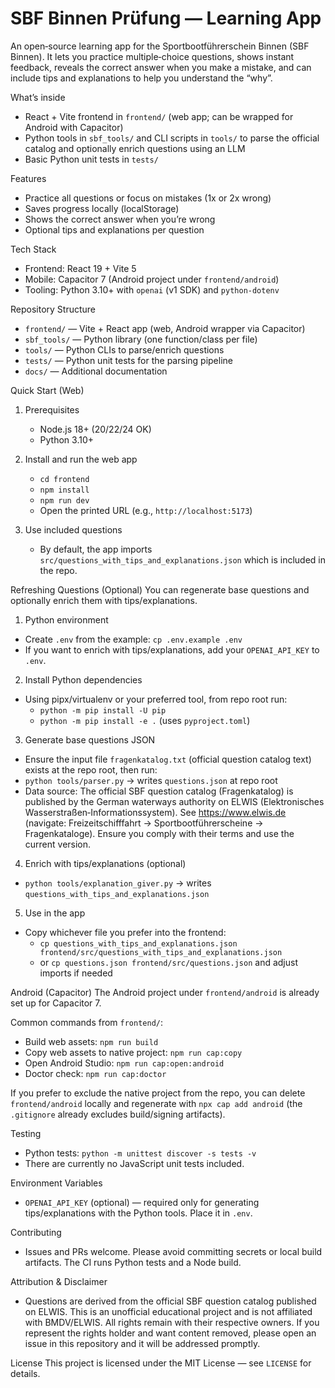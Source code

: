 SBF Binnen Prüfung — Learning App
=================================

An open‑source learning app for the Sportbootführerschein Binnen (SBF Binnen). It lets you practice multiple‑choice questions, shows instant feedback, reveals the correct answer when you make a mistake, and can include tips and explanations to help you understand the “why”.

What’s inside
- React + Vite frontend in `frontend/` (web app; can be wrapped for Android with Capacitor)
- Python tools in `sbf_tools/` and CLI scripts in `tools/` to parse the official catalog and optionally enrich questions using an LLM
- Basic Python unit tests in `tests/`

Features
- Practice all questions or focus on mistakes (1x or 2x wrong)
- Saves progress locally (localStorage)
- Shows the correct answer when you’re wrong
- Optional tips and explanations per question

Tech Stack
- Frontend: React 19 + Vite 5
- Mobile: Capacitor 7 (Android project under `frontend/android`)
- Tooling: Python 3.10+ with `openai` (v1 SDK) and `python-dotenv`

Repository Structure
- `frontend/` — Vite + React app (web, Android wrapper via Capacitor)
- `sbf_tools/` — Python library (one function/class per file)
- `tools/` — Python CLIs to parse/enrich questions
- `tests/` — Python unit tests for the parsing pipeline
- `docs/` — Additional documentation

Quick Start (Web)
1) Prerequisites
   - Node.js 18+ (20/22/24 OK)
   - Python 3.10+

2) Install and run the web app
   - `cd frontend`
   - `npm install`
   - `npm run dev`
   - Open the printed URL (e.g., `http://localhost:5173`)

3) Use included questions
   - By default, the app imports `src/questions_with_tips_and_explanations.json` which is included in the repo.

Refreshing Questions (Optional)
You can regenerate base questions and optionally enrich them with tips/explanations.

1) Python environment
- Create `.env` from the example: `cp .env.example .env`
- If you want to enrich with tips/explanations, add your `OPENAI_API_KEY` to `.env`.

2) Install Python dependencies
- Using pipx/virtualenv or your preferred tool, from repo root run:
  - `python -m pip install -U pip`
  - `python -m pip install -e .`  (uses `pyproject.toml`)

3) Generate base questions JSON
- Ensure the input file `fragenkatalog.txt` (official question catalog text) exists at the repo root, then run:
- `python tools/parser.py`  → writes `questions.json` at repo root
- Data source: The official SBF question catalog (Fragenkatalog) is published by the German waterways authority on ELWIS (Elektronisches Wasserstraßen‑Informationssystem). See https://www.elwis.de (navigate: Freizeitschifffahrt → Sportbootführerscheine → Fragenkataloge). Ensure you comply with their terms and use the current version.

4) Enrich with tips/explanations (optional)
- `python tools/explanation_giver.py`  → writes `questions_with_tips_and_explanations.json`

5) Use in the app
- Copy whichever file you prefer into the frontend:
  - `cp questions_with_tips_and_explanations.json frontend/src/questions_with_tips_and_explanations.json`
  - or `cp questions.json frontend/src/questions.json` and adjust imports if needed

Android (Capacitor)
The Android project under `frontend/android` is already set up for Capacitor 7.

Common commands from `frontend/`:
- Build web assets: `npm run build`
- Copy web assets to native project: `npm run cap:copy`
- Open Android Studio: `npm run cap:open:android`
- Doctor check: `npm run cap:doctor`

If you prefer to exclude the native project from the repo, you can delete `frontend/android` locally and regenerate with `npx cap add android` (the `.gitignore` already excludes build/signing artifacts).

Testing
- Python tests: `python -m unittest discover -s tests -v`
- There are currently no JavaScript unit tests included.

Environment Variables
- `OPENAI_API_KEY` (optional) — required only for generating tips/explanations with the Python tools. Place it in `.env`.

Contributing
- Issues and PRs welcome. Please avoid committing secrets or local build artifacts. The CI runs Python tests and a Node build.

Attribution & Disclaimer
- Questions are derived from the official SBF question catalog published on ELWIS. This is an unofficial educational project and is not affiliated with BMDV/ELWIS. All rights remain with their respective owners. If you represent the rights holder and want content removed, please open an issue in this repository and it will be addressed promptly.

License
This project is licensed under the MIT License — see `LICENSE` for details.
